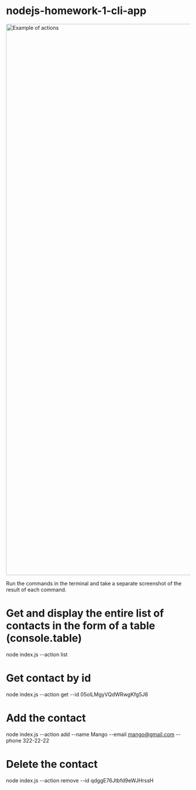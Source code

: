 # nodejs-homework-1-cli-app

<img width="1505" alt="Example of actions" src="https://monosnap.com/file/U1DatQxgiAF5XIbqpBuj1ehX06vz7N">

Run the commands in the terminal and take a separate screenshot of the result of each command.

# Get and display the entire list of contacts in the form of a table (console.table)
node index.js --action list

# Get contact by id
node index.js --action get --id 05olLMgyVQdWRwgKfg5J6

# Add the contact
node index.js --action add --name Mango --email mango@gmail.com --phone 322-22-22

# Delete the contact
node index.js --action remove --id qdggE76Jtbfd9eWJHrssH
